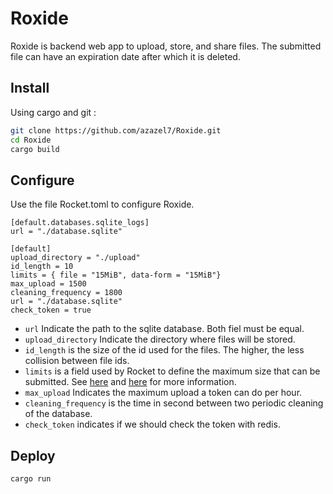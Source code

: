 # Roxide

Roxide is backend web app to upload, store, and share files. The submitted file can have an expiration date after which it is deleted.

## Install

Using cargo and git :

```sh
git clone https://github.com/azazel7/Roxide.git 
cd Roxide
cargo build
```
## Configure

Use the file Rocket.toml to configure Roxide.

```
[default.databases.sqlite_logs]
url = "./database.sqlite"

[default]
upload_directory = "./upload"
id_length = 10
limits = { file = "15MiB", data-form = "15MiB"}
max_upload = 1500
cleaning_frequency = 1800
url = "./database.sqlite"
check_token = true
```

- `url` Indicate the path to the sqlite database. Both fiel must be equal.
- `upload_directory` Indicate the directory where files will be stored.
- `id_length` is the size of the id used for the files. The higher, the less collision between file ids.
- `limits` is a field used by Rocket to define the maximum size that can be submitted. See [here](https://api.rocket.rs/v0.5-rc/rocket/data/struct.Limits.html#built-in-limits) and [here](https://rocket.rs/v0.5-rc/guide/configuration/#limits) for more information.
- `max_upload` Indicates the maximum upload a token can do per hour.
- `cleaning_frequency` is the time in second between two periodic cleaning of the database.
- `check_token` indicates if we should check the token with redis.

## Deploy
```sh
cargo run
```
